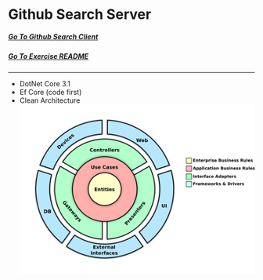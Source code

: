 # Github Search Server  

##### [Go To Github Search Client](https://github.com/AviNessimian/github-search-client-app "Client Side")
##### [Go To Exercise README](/Docs/fullstack-exercise.md)
___
* DotNet Core 3.1
* Ef Core (code first)
* Clean Architecture
  ![Screenshot](/Docs/Architecture.png)









